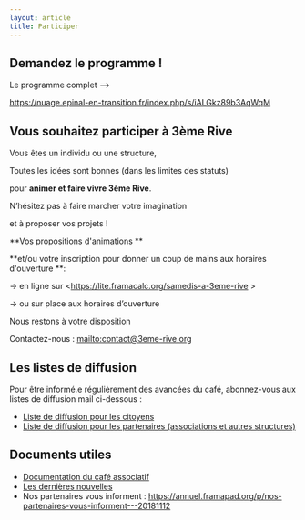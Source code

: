 ```yaml
---
layout: article
title: Participer
---
```

## **Demandez le programme !**

Le programme complet --> 

<https://nuage.epinal-en-transition.fr/index.php/s/iALGkz89b3AqWqM>

## Vous souhaitez participer à 3ème Rive

Vous êtes un individu ou une structure,

Toutes les idées sont bonnes (dans les limites des statuts)

pour **animer et faire vivre 3ème Rive**.

N’hésitez pas à faire marcher votre imagination

et à proposer vos projets !

**Vos propositions d'animations **

**et/ou votre inscription pour donner un coup de mains aux horaires d'ouverture **:

→ en ligne sur <https://lite.framacalc.org/samedis-a-3eme-rive >

→ ou sur place aux horaires d’ouverture

Nous restons à votre disposition

Contactez-nous : <mailto:contact@3eme-rive.org>

## Les listes de diffusion

Pour être informé.e régulièrement des avancées du café, abonnez-vous aux listes de diffusion mail ci-dessous : 

* [Liste de diffusion pour les citoyens](https://framalistes.org/sympa/subscribe/3eme-rive-sympa-citoyens)
* [Liste de diffusion pour les partenaires (associations et autres structures)](https://framalistes.org/sympa/subscribe/3eme-rive-sympa-partenaires)

## Documents utiles

* [Documentation du café associatif](https://nuage.epinal-en-transition.fr/index.php/s/irzS0lolsFee9B1)
* [Les dernières nouvelles](https://annuel.framapad.org/p/CR_Caf%C3%A9_Associatif)
* Nos partenaires vous informent : <https://annuel.framapad.org/p/nos-partenaires-vous-informent---20181112>
